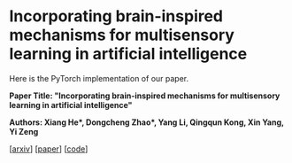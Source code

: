 # Incorporating brain-inspired mechanisms for multisensory learning in artificial intelligence
Here is the PyTorch implementation of our paper. 

**Paper Title: "Incorporating brain-inspired mechanisms for multisensory learning in artificial intelligence"**

**Authors: Xiang He\*, Dongcheng Zhao\*, Yang Li, Qingqun Kong, Xin Yang, Yi Zeng**

\[[arxiv]()\] \[[paper]()\] \[[code](https://github.com/Brain-Cog-Lab/BIM-ML)\]
